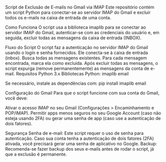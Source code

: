 Script de Exclusão de E-mails no Gmail via IMAP
Este repositório contém um script Python para conectar-se ao servidor IMAP do Gmail e excluir todos os e-mails na caixa de entrada de uma conta.

Como Funciona
O script usa a biblioteca imaplib para se conectar ao servidor IMAP do Gmail, autenticar-se com as credenciais do usuário e, em seguida, excluir todas as mensagens da caixa de entrada (INBOX).

Fluxo do Script
O script faz a autenticação no servidor IMAP do Gmail usando o login e senha fornecidos.
Ele conecta-se à caixa de entrada (inbox).
Busca todas as mensagens existentes.
Para cada mensagem encontrada, marca ela como excluída.
Após excluir todas as mensagens, o script expurga (remove permanentemente) as mensagens da conta de e-mail.
Requisitos
Python 3.x
Bibliotecas Python:
imaplib
email

Se necessário, instale as dependências com:
pip install imaplib email

Configuração do Gmail
Para que o script funcione com sua conta do Gmail, você deve:

Ativar o acesso IMAP no seu Gmail (Configurações > Encaminhamento e POP/IMAP).
Permitir apps menos seguros no seu Google Account (caso não esteja usando 2FA) ou gerar uma senha de app (caso use a autenticação de dois fatores).

Segurança
Senha de e-mail: Este script requer o uso de senha para autenticação. Caso sua conta tenha a autenticação de dois fatores (2FA) ativada, você precisará gerar uma senha de aplicativo no Google.
Backup: Recomenda-se fazer backup dos seus e-mails antes de rodar o script, já que a exclusão é permanente.
